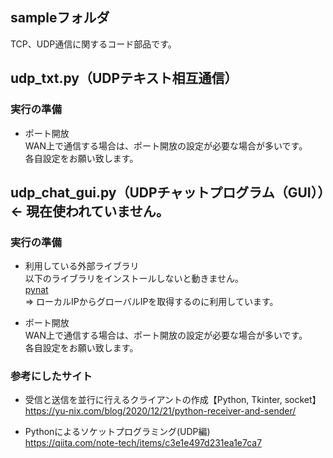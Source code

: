 ## sampleフォルダ
TCP、UDP通信に関するコード部品です。

## udp_txt.py（UDPテキスト相互通信）
### 実行の準備
- ポート開放  
  WAN上で通信する場合は、ポート開放の設定が必要な場合が多いです。  
  各自設定をお願い致します。
  
## udp_chat_gui.py（UDPチャットプログラム（GUI））← 現在使われていません。

### 実行の準備
- 利用している外部ライブラリ  
  以下のライブラリをインストールしないと動きません。  
  [pynat](https://pypi.org/project/pynat/)  
  ⇒ ローカルIPからグローバルIPを取得するのに利用しています。  
  
- ポート開放  
  WAN上で通信する場合は、ポート開放の設定が必要な場合が多いです。  
  各自設定をお願い致します。

### 参考にしたサイト
- 受信と送信を並行に行えるクライアントの作成【Python, Tkinter, socket】  
  https://yu-nix.com/blog/2020/12/21/python-receiver-and-sender/

- Pythonによるソケットプログラミング(UDP編)  
  https://qiita.com/note-tech/items/c3e1e497d231ea1e7ca7

